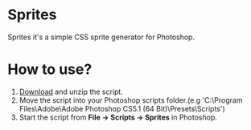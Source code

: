 Sprites
=======

Sprites it's a simple CSS sprite generator for Photoshop.


How to use?
=======
1. [Download](https://github.com/vvasilev-/sprites/archive/master.zip) and unzip the script.
2. Move the script into your Photoshop scripts folder.(e.g 'C:\Program Files\Adobe\Adobe Photoshop CS5.1 (64 Bit)\Presets\Scripts')
3. Start the script from **File -> Scripts -> Sprites** in Photoshop.